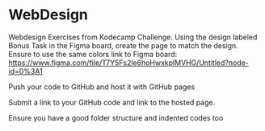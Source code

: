 # WebDesign
Webdesign Exercises from Kodecamp Challenge.
Using the design labeled Bonus Task in the Figma board, create the page to match the design. Ensure to use the same colors
link to Figma board: https://www.figma.com/file/T7Y5Fs2le6hoHwxkplMVHG/Untitled?node-id=0%3A1

Push your code to GitHub and host it with GitHub pages

Submit a link to your GitHub code and link to the hosted page.

Ensure you have a good folder structure and indented codes too

